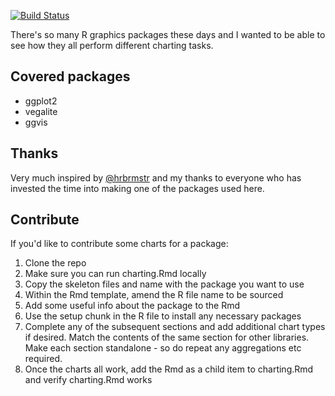 [![Build Status](https://travis-ci.org/stephlocke/chartgallery.svg?branch=master)](https://travis-ci.org/stephlocke/chartgallery)

There's so many R graphics packages these days and I wanted to be able to see how they all perform different charting tasks.

## Covered packages
- ggplot2
- vegalite
- ggvis

## Thanks
Very much inspired by [\@hrbrmstr](https://github.com/hrbrmstr) and my thanks to everyone who has invested the time into making one of the packages used here.

## Contribute
If you'd like to contribute some charts for a package:

1. Clone the repo
2. Make sure you can run charting.Rmd locally
3. Copy the skeleton files and name with the package you want to use
4. Within the Rmd template, amend the R file name to be sourced
5. Add some useful info about the package to the Rmd
6. Use the setup chunk in the R file to install any necessary packages
7. Complete any of the subsequent sections and add additional chart types if desired. Match the contents of the same section for other libraries. Make each section standalone - so do repeat any aggregations etc required.
8. Once the charts all work, add the Rmd as a child item to charting.Rmd and verify charting.Rmd works
